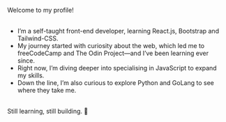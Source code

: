 ﻿Welcome to my profile!<br><br>
<ul>
<li>I’m a self-taught front-end developer, learning React.js, Bootstrap and Tailwind-CSS.<br>
<li>My journey started with curiosity about the web, which led me to freeCodeCamp and The Odin Project—and I’ve been learning ever since.<br>
<li>Right now, I’m diving deeper into specialising in JavaScript to expand my skills.<br>
<li>Down the line, I’m also curious to explore Python and GoLang to see where they take me.<br><br>
</ul>
Still learning, still building. 🚀
